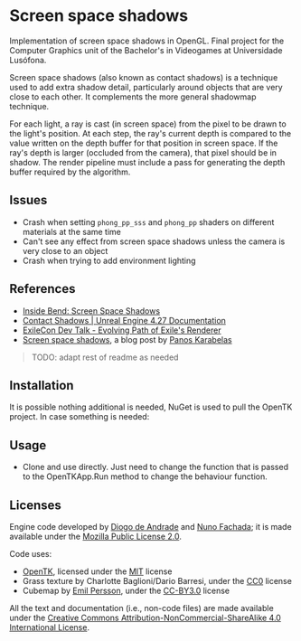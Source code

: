 # Screen space shadows

Implementation of screen space shadows in OpenGL. Final project for the Computer Graphics unit of
the Bachelor's in Videogames at Universidade Lusófona.

Screen space shadows (also known as contact shadows) is a technique used to add extra shadow detail,
particularly around objects that are very close to each other. It complements the more general
shadowmap technique.

For each light, a ray is cast (in screen space) from the pixel to be drawn to the light's position.
At each step, the ray's current depth is compared to the value written on the depth buffer for that
position in screen space. If the ray's depth is larger (occluded from the camera), that pixel should
be in shadow. The render pipeline must include a pass for generating the depth buffer required by
the algorithm.

## Issues

- Crash when setting `phong_pp_sss` and `phong_pp` shaders on different materials at the same time
- Can't see any effect from screen space shadows unless the camera is very close to an object
- Crash when trying to add environment lighting

## References

- [Inside Bend: Screen Space Shadows](https://www.bendstudio.com/blog/inside-bend-screen-space-shadows/)
- [Contact Shadows | Unreal Engine 4.27 Documentation](https://docs.unrealengine.com/4.27/en-US/BuildingWorlds/LightingAndShadows/ContactShadows/) 
- [ExileCon Dev Talk - Evolving Path of Exile's Renderer](https://www.youtube.com/watch?v=whyJzrVEgVc)
- [Screen space shadows](https://panoskarabelas.com/posts/screen_space_shadows/), a blog post by
[Panos Karabelas](https://panoskarabelas.com/)

> TODO: adapt rest of readme as needed

## Installation

It is possible nothing additional is needed, NuGet is used to pull the OpenTK project. In case something is needed:

## Usage

* Clone and use directly. Just need to change the function that is passed to the OpenTKApp.Run method to change the behaviour function.

## Licenses

Engine code developed by [Diogo de Andrade][DAndrade] and [Nuno Fachada][NFachada]; it is made available under the [Mozilla Public License 2.0][MPLv2].

Code uses:

* [OpenTK], licensed under the [MIT] license
* Grass texture by Charlotte Baglioni/Dario Barresi, under the [CC0] license
* Cubemap by [Emil Persson], under the [CC-BY3.0] license

All the text and documentation (i.e., non-code files) are made available under
the [Creative Commons Attribution-NonCommercial-ShareAlike 4.0 International
License][CC BY-NC-SA 4.0].

[MPLv2]:https://opensource.org/licenses/MPL-2.0
[CC BY-NC-SA 4.0]:https://creativecommons.org/licenses/by-nc-sa/4.0/
[CC-BY3.0]:https://creativecommons.org/licenses/by/3.0/
[CC0]:https://creativecommons.org/publicdomain/zero/1.0/
[Ap2]:https://opensource.org/licenses/Apache-2.0
[OpenTK]:https://opentk.net/
[MIT]:https://opensource.org/license/mit/
[DAndrade]:https://github.com/DiogoDeAndrade
[NFachada]:https://github.com/fakenmc
[Emil Persson]:http://www.humus.name/

